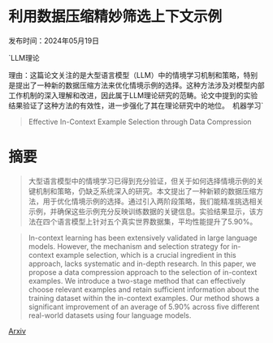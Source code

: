 # 利用数据压缩精妙筛选上下文示例

发布时间：2024年05月19日

`LLM理论

理由：这篇论文关注的是大型语言模型（LLM）中的情境学习机制和策略，特别是提出了一种新的数据压缩方法来优化情境示例的选择。这种方法涉及对模型内部工作机制的深入理解和改进，因此属于LLM理论研究的范畴。论文中提到的实验结果验证了这种方法的有效性，进一步强化了其在理论研究中的地位。` `机器学习`

> Effective In-Context Example Selection through Data Compression

# 摘要

> 大型语言模型中的情境学习已得到充分验证，但关于如何选择情境示例的关键机制和策略，仍缺乏系统深入的研究。本文提出了一种新颖的数据压缩方法，用于优化情境示例的选择。通过引入两阶段策略，我们能精准挑选相关示例，并确保这些示例充分反映训练数据的关键信息。实验结果显示，该方法在四个语言模型上针对五个真实世界数据集，平均性能提升了5.90%。

> In-context learning has been extensively validated in large language models. However, the mechanism and selection strategy for in-context example selection, which is a crucial ingredient in this approach, lacks systematic and in-depth research. In this paper, we propose a data compression approach to the selection of in-context examples. We introduce a two-stage method that can effectively choose relevant examples and retain sufficient information about the training dataset within the in-context examples. Our method shows a significant improvement of an average of 5.90% across five different real-world datasets using four language models.

[Arxiv](https://arxiv.org/abs/2405.11465)